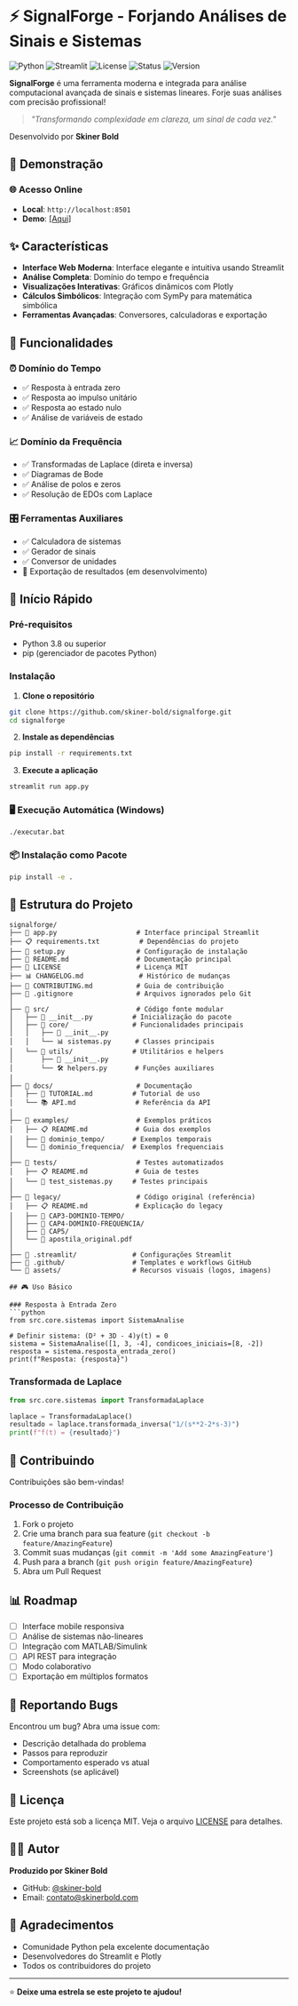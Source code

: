 # ⚡ SignalForge - Forjando Análises de Sinais e Sistemas

![Python](https://img.shields.io/badge/python-v3.8+-blue.svg)
![Streamlit](https://img.shields.io/badge/streamlit-v1.28+-red.svg)
![License](https://img.shields.io/badge/license-MIT-green.svg)
![Status](https://img.shields.io/badge/status-active-brightgreen.svg)
![Version](https://img.shields.io/badge/version-1.0.0-blue.svg)

**SignalForge** é uma ferramenta moderna e integrada para análise computacional avançada de sinais e sistemas lineares. Forje suas análises com precisão profissional!

> *"Transformando complexidade em clareza, um sinal de cada vez."*

Desenvolvido por **Skiner Bold**

## 🚀 Demonstração

### 🌐 Acesso Online
- **Local**: `http://localhost:8501`
- **Demo**: [[Aqui]](https://signalforge.streamlit.app/)

## ✨ Características

- **Interface Web Moderna**: Interface elegante e intuitiva usando Streamlit
- **Análise Completa**: Domínio do tempo e frequência
- **Visualizações Interativas**: Gráficos dinâmicos com Plotly
- **Cálculos Simbólicos**: Integração com SymPy para matemática simbólica
- **Ferramentas Avançadas**: Conversores, calculadoras e exportação

## 🎯 Funcionalidades

### ⏰ Domínio do Tempo
- ✅ Resposta à entrada zero
- ✅ Resposta ao impulso unitário
- ✅ Resposta ao estado nulo
- ✅ Análise de variáveis de estado

### 📈 Domínio da Frequência
- ✅ Transformadas de Laplace (direta e inversa)
- ✅ Diagramas de Bode
- ✅ Análise de polos e zeros
- ✅ Resolução de EDOs com Laplace

### 🎛️ Ferramentas Auxiliares
- ✅ Calculadora de sistemas
- ✅ Gerador de sinais
- ✅ Conversor de unidades
- 🔄 Exportação de resultados (em desenvolvimento)

## 🚀 Início Rápido

### Pré-requisitos
- Python 3.8 ou superior
- pip (gerenciador de pacotes Python)

### Instalação

1. **Clone o repositório**
```bash
git clone https://github.com/skiner-bold/signalforge.git
cd signalforge
```

2. **Instale as dependências**
```bash
pip install -r requirements.txt
```

3. **Execute a aplicação**
```bash
streamlit run app.py
```

### 🖥️ Execução Automática (Windows)
```bash
./executar.bat
```

### 📦 Instalação como Pacote
```bash
pip install -e .
```

## 📁 Estrutura do Projeto

```
signalforge/
├── 📱 app.py                    # Interface principal Streamlit
├── 📋 requirements.txt          # Dependências do projeto
├── 🔧 setup.py                  # Configuração de instalação
├── 📝 README.md                 # Documentação principal
├── 📄 LICENSE                   # Licença MIT
├── 📊 CHANGELOG.md              # Histórico de mudanças
├── 🤝 CONTRIBUTING.md           # Guia de contribuição
├── 🚫 .gitignore                # Arquivos ignorados pelo Git
│
├── 📂 src/                      # Código fonte modular
│   ├── 🔧 __init__.py          # Inicialização do pacote
│   ├── 📂 core/                # Funcionalidades principais
│   │   ├── 🔧 __init__.py
│   │   └── 📊 sistemas.py      # Classes principais
│   └── 📂 utils/               # Utilitários e helpers
│       ├── 🔧 __init__.py
│       └── 🛠️ helpers.py       # Funções auxiliares
│
├── 📂 docs/                     # Documentação
│   ├── 📖 TUTORIAL.md          # Tutorial de uso
│   └── 📚 API.md               # Referência da API
│
├── 📂 examples/                 # Exemplos práticos
│   ├── 📋 README.md            # Guia dos exemplos
│   ├── 📂 dominio_tempo/       # Exemplos temporais
│   └── 📂 dominio_frequencia/  # Exemplos frequenciais
│
├── 📂 tests/                    # Testes automatizados
│   ├── 📋 README.md            # Guia de testes
│   └── 🧪 test_sistemas.py     # Testes principais
│
├── 📂 legacy/                   # Código original (referência)
│   ├── 📋 README.md            # Explicação do legacy
│   ├── 📂 CAP3-DOMINIO-TEMPO/
│   ├── 📂 CAP4-DOMINIO-FREQUENCIA/
│   ├── 📂 CAP5/
│   └── 📄 apostila_original.pdf
│
├── 📂 .streamlit/              # Configurações Streamlit
├── 📂 .github/                 # Templates e workflows GitHub
└── 📂 assets/                  # Recursos visuais (logos, imagens)

## 🎮 Uso Básico

### Resposta à Entrada Zero
```python
from src.core.sistemas import SistemaAnalise

# Definir sistema: (D² + 3D - 4)y(t) = 0
sistema = SistemaAnalise([1, 3, -4], condicoes_iniciais=[8, -2])
resposta = sistema.resposta_entrada_zero()
print(f"Resposta: {resposta}")
```

### Transformada de Laplace
```python
from src.core.sistemas import TransformadaLaplace

laplace = TransformadaLaplace()
resultado = laplace.transformada_inversa("1/(s**2-2*s-3)")
print(f"f(t) = {resultado}")
```

## 🤝 Contribuindo

Contribuições são bem-vindas! 

### Processo de Contribuição
1. Fork o projeto
2. Crie uma branch para sua feature (`git checkout -b feature/AmazingFeature`)
3. Commit suas mudanças (`git commit -m 'Add some AmazingFeature'`)
4. Push para a branch (`git push origin feature/AmazingFeature`)
5. Abra um Pull Request

## 📊 Roadmap

- [ ] Interface mobile responsiva
- [ ] Análise de sistemas não-lineares
- [ ] Integração com MATLAB/Simulink
- [ ] API REST para integração
- [ ] Modo colaborativo
- [ ] Exportação em múltiplos formatos

## 🐛 Reportando Bugs

Encontrou um bug? Abra uma issue com:
- Descrição detalhada do problema
- Passos para reproduzir
- Comportamento esperado vs atual
- Screenshots (se aplicável)

## 📝 Licença

Este projeto está sob a licença MIT. Veja o arquivo [LICENSE](LICENSE) para detalhes.

## 👨‍💻 Autor

**Produzido por Skiner Bold**
- GitHub: [@skiner-bold](https://github.com/skiner-bold)
- Email: [contato@skinerbold.com](mailto:contato@skinerbold.com)

## 🙏 Agradecimentos

- Comunidade Python pela excelente documentação
- Desenvolvedores do Streamlit e Plotly
- Todos os contribuidores do projeto

---

⭐ **Deixe uma estrela se este projeto te ajudou!**
